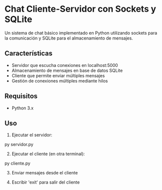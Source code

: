 # Chat Cliente-Servidor con Sockets y SQLite

Un sistema de chat básico implementado en Python utilizando sockets para la comunicación y SQLite para el almacenamiento de mensajes.

## Características

- Servidor que escucha conexiones en localhost:5000
- Almacenamiento de mensajes en base de datos SQLite
- Cliente que permite enviar múltiples mensajes
- Gestión de conexiones múltiples mediante hilos

## Requisitos

- Python 3.x

## Uso

1. Ejecutar el servidor:

py servidor.py

2. Ejecutar el cliente (en otra terminal):

py cliente.py

3. Enviar mensajes desde el cliente

4. Escribir 'exit' para salir del cliente

